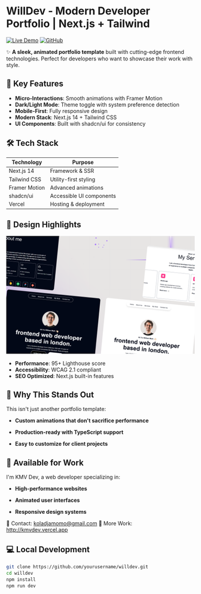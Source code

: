 # WillDev - Modern Developer Portfolio | Next.js + Tailwind

[![Live Demo](https://img.shields.io/badge/Visit-WillDev-%23007acc?style=for-the-badge&logo=vercel)](https://willdev-olive.vercel.app)
[![GitHub](https://img.shields.io/badge/Source_Code-GitHub-black?style=for-the-badge&logo=github)](https://github.com/KMV531/willdev)

✨ **A sleek, animated portfolio template** built with cutting-edge frontend technologies. Perfect for developers who want to showcase their work with style.

## 🚀 Key Features

- **Micro-Interactions**: Smooth animations with Framer Motion
- **Dark/Light Mode**: Theme toggle with system preference detection
- **Mobile-First**: Fully responsive design
- **Modern Stack**: Next.js 14 + Tailwind CSS
- **UI Components**: Built with shadcn/ui for consistency

## 🛠️ Tech Stack

| Technology       | Purpose                          |
|------------------|----------------------------------|
| Next.js 14       | Framework & SSR                  |
| Tailwind CSS     | Utility-first styling            |
| Framer Motion    | Advanced animations              |
| shadcn/ui        | Accessible UI components         |
| Vercel           | Hosting & deployment             |

## 🎨 Design Highlights

![WillDev Portfolio - Dark and Light Mode Example](./public/screenshot2.png)

- **Performance**: 95+ Lighthouse score
- **Accessibility**: WCAG 2.1 compliant
- **SEO Optimized**: Next.js built-in features


## 🌟 Why This Stands Out

This isn't just another portfolio template:

- **Custom animations that don't sacrifice performance**

- **Production-ready with TypeScript support**

- **Easy to customize for client projects**

## 🤝 Available for Work

I'm KMV Dev, a web developer specializing in:

- **High-performance websites**

- **Animated user interfaces**

- **Responsive design systems**

📩 Contact: koladjamomo@gmail.com
🔗 More Work: http://kmvdev.vercel.app

## 💻 Local Development

```bash
git clone https://github.com/yourusername/willdev.git
cd willdev
npm install
npm run dev
